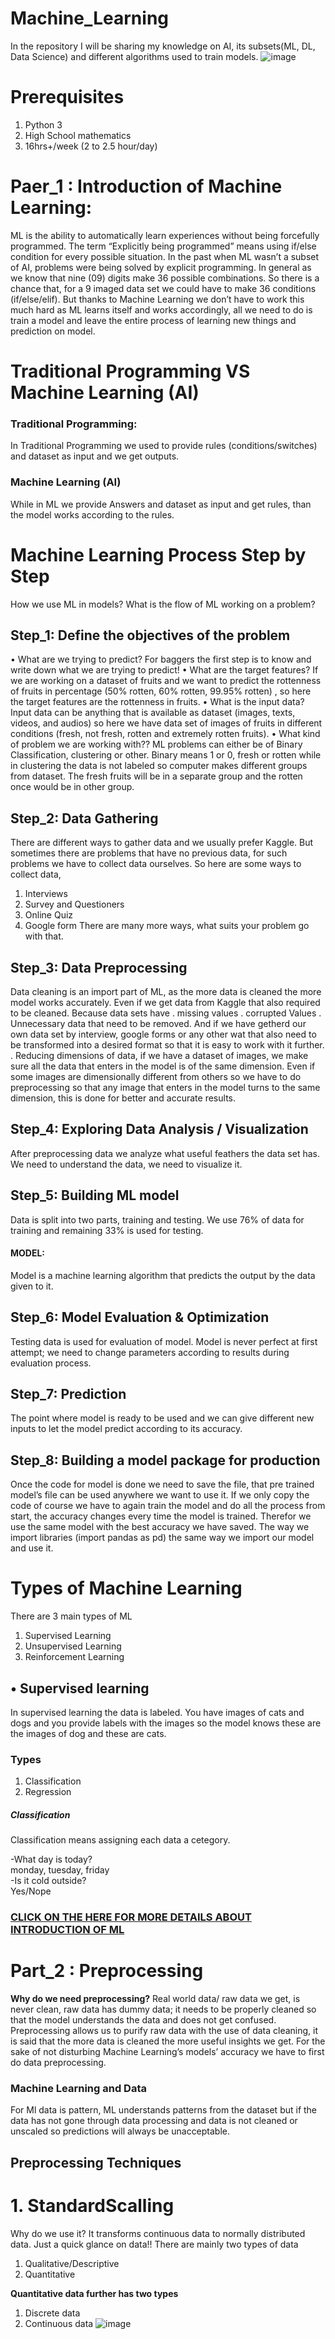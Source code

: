 # Machine_Learning
In the repository I will be sharing my knowledge on AI, its subsets(ML, DL, Data Science) and different algorithms used to train models.
![image](https://user-images.githubusercontent.com/57810189/116005301-c5f07800-a61f-11eb-9ec0-f99147051e95.png)

# Prerequisites
1. Python 3
2. High School mathematics
3.  16hrs+/week (2 to 2.5 hour/day)


# Paer_1 : Introduction of Machine Learning:
ML is the ability to automatically learn experiences without being forcefully programmed. The term   “Explicitly being programmed” means using if/else condition for every possible situation. In the past when ML wasn’t a subset of AI, problems were being solved by explicit programming. In general as we know that nine (09) digits make 36 possible combinations. So there is a chance that, for a 9 imaged data set we could have to make 36 conditions (if/else/elif). But thanks to Machine Learning we don’t have to work this much hard as ML learns itself and works accordingly, all we need to do is train a model and leave the entire process of learning new things and prediction on model.
# Traditional Programming VS Machine Learning (AI)
### Traditional Programming:
In Traditional Programming we used to provide rules (conditions/switches) and dataset as input and we get outputs. 
 
### Machine Learning (AI)
While in ML we provide Answers and dataset as input and get rules, than the model works according to the rules. 
 
# Machine Learning Process Step by Step
How we use ML in models? What is the flow of ML working on a problem?
 
## Step_1:  Define the objectives of the problem
•	What are we trying to predict?
For baggers the first step is to know and write down what we are trying to predict!
•	What are the target features?
If we are working on a dataset of fruits and we want to predict the rottenness of fruits in percentage (50% rotten, 60% rotten, 99.95% rotten) , so here the target features are the rottenness in fruits. 
•	What is the input data?
Input data can be anything that is available as dataset (images, texts, videos, and audios) so here we have data set of images of fruits in different conditions (fresh, not fresh, rotten and extremely rotten fruits).
•	What kind of problem we are working with??
ML problems can either be of Binary Classification, clustering or other.
Binary means 1 or 0, fresh or rotten while in clustering the data is not labeled so computer makes different groups from dataset. The fresh fruits will be in a separate group and the rotten once would be in other group.

## Step_2: Data Gathering
There are different ways to gather data and we usually prefer Kaggle.
But sometimes there are problems that have no previous data, for such problems we have to collect data ourselves. 
So here are some ways to collect data,
1. Interviews 
2. Survey and Questioners
3. Online Quiz
4. Google form 
There are many more ways, what suits your problem go with that.

## Step_3: Data Preprocessing
Data cleaning is an import part of ML, as the more data is cleaned the more model works accurately. Even if we get data from Kaggle that also required to be cleaned. Because data sets have 
. missing values
. corrupted Values
. Unnecessary data that need to be removed.
And if we have getherd our own data set by interview, google forms or any other wat that also need to be transformed into a desired format so that it is easy to work with it further. 
. Reducing dimensions of data, if we have a dataset of images, we make sure all the data that enters in the model is of the same dimension. Even if some images are dimensionally different from others so we have to do preprocessing so that any image that enters in the model turns to the same dimension, this is done for better and accurate results. 

## Step_4: Exploring Data Analysis / Visualization
After preprocessing data we analyze what useful feathers the data set has.
We need to understand the data, we need to visualize it.

## Step_5: Building ML model
Data is split into two parts, training and testing. We use 76% of data for training and remaining 33% is used for testing. 
#### MODEL:
Model is a machine learning algorithm that predicts the output by the data given to it. 

## Step_6: Model Evaluation & Optimization
Testing data is used for evaluation of model. Model is never perfect at first attempt; we need to change parameters according to results during evaluation process. 

## Step_7: Prediction
The point where model is ready to be used and we can give different new inputs to let the model predict according to its accuracy. 

## Step_8: Building a model package for production
Once the code for model is done we need to save the file, that pre trained model’s file can be used anywhere we want to use it. If we only copy the code of course we have to again train the model and do all the process from start, the accuracy changes every time the model is trained. Therefor we use the same model with the best accuracy we have saved. The way we import libraries (import pandas as pd) the same way we import our model and use it. 

# Types of Machine Learning
There are 3 main types of ML
1. Supervised Learning
2. Unsupervised Learning
3. Reinforcement Learning 
## •	Supervised learning
In supervised learning the data is labeled.  You have images of cats and dogs and you provide labels with the images so the model knows these are the images of dog and these are cats. 
###  Types
1. Classification
2. Regression 

##### Classification
Classification means assigning each data a cetegory.

-What day is today? <br>
monday, tuesday, friday<br>
-Is it cold outside?<br>
Yes/Nope

### <a href="https://iqraanwar.medium.com/machine-learning-the-subset-of-artificial-intelligence-74cd085fae86?source=your_stories_page-------------------------------------">CLICK ON THE HERE FOR MORE DETAILS ABOUT INTRODUCTION OF ML</a>



# Part_2 : Preprocessing 
<b> Why do we need preprocessing?</b> Real world data/ raw data we get, is never clean, raw data has dummy data; it needs to be properly cleaned so that the model understands the data and does not get confused. Preprocessing allows us to purify raw data with the use of data cleaning, it is said that the more data is cleaned the more useful insights we get. For the sake of not disturbing Machine Learning’s models’ accuracy we have to first do data preprocessing. 
### Machine Learning and Data 
For Ml data is pattern, ML understands patterns from the dataset but if the data has not gone through data processing and data is not cleaned or unscaled so predictions will always be unacceptable. 
## Preprocessing Techniques 
# 1. StandardScalling
Why do we use it? It transforms continuous data to normally distributed data. 
Just a quick glance on data!! 
There are mainly two types of data

1. Qualitative/Descriptive
2. Quantitative 

<b>Quantitative data further has two types</b> 

1. Discrete data
2. Continuous data
![image](https://user-images.githubusercontent.com/57810189/120835898-61113180-c57e-11eb-8622-37f890aa7e78.png)


